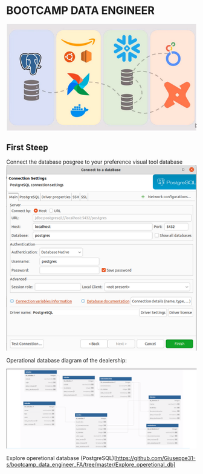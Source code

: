 # BOOTCAMP DATA ENGINEER

![alt text](images_readme/project.png)


## First Steep 

Connect the database posgree to your preference visual tool database
![alt text](<images_readme/connect in the database.png>)

Operational database diagram of the dealership:

![alt text](<images_readme/diagram of the dealership.png>)

Explore operetional database (PostgreSQL)[https://github.com/Giuseppe31-s/bootcamp_data_engineer_FA/tree/master/Explore_operetional_db]


